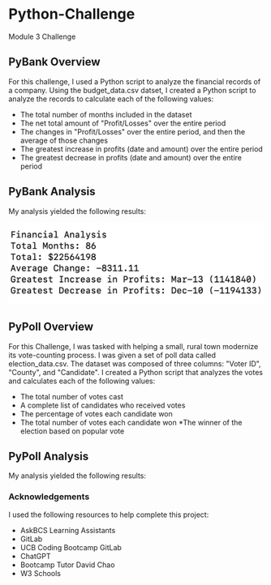 # Python-Challenge
Module 3 Challenge

## PyBank Overview
For this challenge, I used a Python script to analyze the financial records of a company. Using the budget_data.csv datset, I created a Python script to analyze the records to calculate each of the following values:
* The total number of months included in the dataset
* The net total amount of "Profit/Losses" over the entire period
* The changes in "Profit/Losses" over the entire period, and then the average of those changes
* The greatest increase in profits (date and amount) over the entire period
* The greatest decrease in profits (date and amount) over the entire period


 ## PyBank Analysis
My analysis yielded the following results:

![](https://github.com/Houdini24/Python-Challenge/blob/main/PyBank/Analysis/PyBank%20Financial%20Analysis.png)

## PyPoll Overview
For this Challenge, I was tasked with helping a small, rural town modernize its vote-counting process. I was given a set of poll data called election_data.csv. The dataset was composed of three columns: "Voter ID", "County", and "Candidate". I created a Python script that analyzes the votes and calculates each of the following values:
* The total number of votes cast
* A complete list of candidates who received votes
* The percentage of votes each candidate won
* The total number of votes each candidate won
*The winner of the election based on popular vote

## PyPoll Analysis
My analysis yielded the following results:


### Acknowledgements
I used the following resources to help complete this project:

* AskBCS Learning Assistants
* GitLab
* UCB Coding Bootcamp GitLab
* ChatGPT
* Bootcamp Tutor David Chao
* W3 Schools
